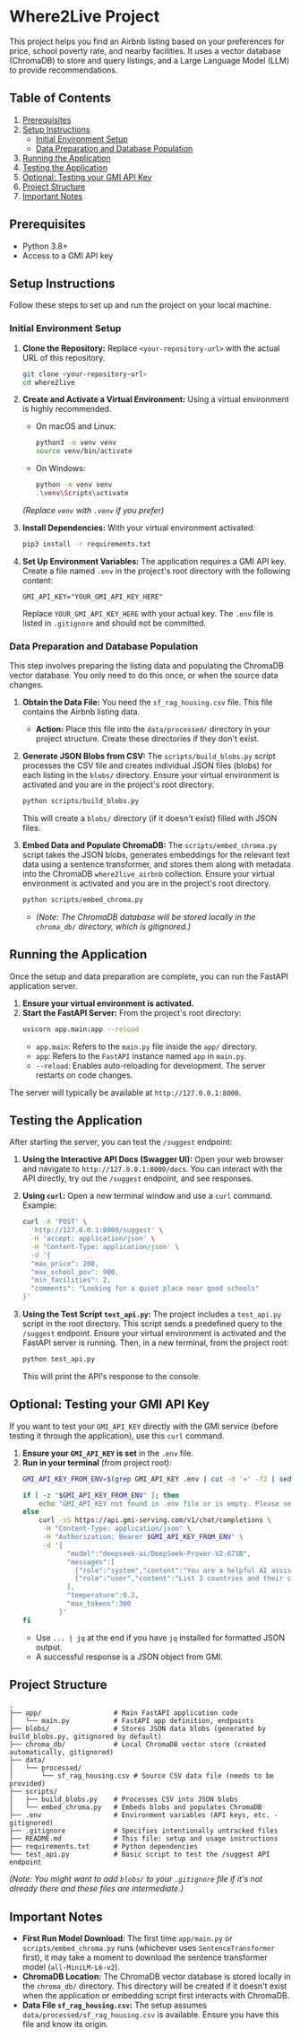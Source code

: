 # Where2Live Project

This project helps you find an Airbnb listing based on your preferences for price, school poverty rate, and nearby facilities. It uses a vector database (ChromaDB) to store and query listings, and a Large Language Model (LLM) to provide recommendations.

## Table of Contents
1. [Prerequisites](#prerequisites)
2. [Setup Instructions](#setup-instructions)
    - [Initial Environment Setup](#initial-environment-setup)
    - [Data Preparation and Database Population](#data-preparation-and-database-population)
3. [Running the Application](#running-the-application)
4. [Testing the Application](#testing-the-application)
5. [Optional: Testing your GMI API Key](#optional-testing-your-gmi-api-key)
6. [Project Structure](#project-structure)
7. [Important Notes](#important-notes)

## Prerequisites

*   Python 3.8+
*   Access to a GMI API key

## Setup Instructions

Follow these steps to set up and run the project on your local machine.

### Initial Environment Setup

1.  **Clone the Repository:**
    Replace `<your-repository-url>` with the actual URL of this repository.
    ```bash
    git clone <your-repository-url>
    cd where2live
    ```

2.  **Create and Activate a Virtual Environment:**
    Using a virtual environment is highly recommended.
    *   On macOS and Linux:
        ```bash
        python3 -m venv venv
        source venv/bin/activate
        ```
    *   On Windows:
        ```bash
        python -m venv venv
        .\venv\Scripts\activate
        ```
    *(Replace `venv` with `.venv` if you prefer)*

3.  **Install Dependencies:**
    With your virtual environment activated:
    ```bash
    pip3 install -r requirements.txt
    ```

4.  **Set Up Environment Variables:**
    The application requires a GMI API key. Create a file named `.env` in the project's root directory with the following content:
    ```env
    GMI_API_KEY="YOUR_GMI_API_KEY_HERE"
    ```
    Replace `YOUR_GMI_API_KEY_HERE` with your actual key. The `.env` file is listed in `.gitignore` and should not be committed.

### Data Preparation and Database Population

This step involves preparing the listing data and populating the ChromaDB vector database. You only need to do this once, or when the source data changes.

1.  **Obtain the Data File:**
    You need the `sf_rag_housing.csv` file. This file contains the Airbnb listing data.
    *   **Action:** Place this file into the `data/processed/` directory in your project structure. Create these directories if they don't exist.

2.  **Generate JSON Blobs from CSV:**
    The `scripts/build_blobs.py` script processes the CSV file and creates individual JSON files (blobs) for each listing in the `blobs/` directory.
    Ensure your virtual environment is activated and you are in the project's root directory.
    ```bash
    python scripts/build_blobs.py
    ```
    This will create a `blobs/` directory (if it doesn't exist) filled with JSON files.

3.  **Embed Data and Populate ChromaDB:**
    The `scripts/embed_chroma.py` script takes the JSON blobs, generates embeddings for the relevant text data using a sentence transformer, and stores them along with metadata into the ChromaDB `where2live_airbnb` collection.
    Ensure your virtual environment is activated and you are in the project's root directory.
    ```bash
    python scripts/embed_chroma.py
    ```
    *   *(Note: The ChromaDB database will be stored locally in the `chroma_db/` directory, which is gitignored.)*

## Running the Application

Once the setup and data preparation are complete, you can run the FastAPI application server.

1.  **Ensure your virtual environment is activated.**
2.  **Start the FastAPI Server:**
    From the project's root directory:
    ```bash
    uvicorn app.main:app --reload
    ```
    *   `app.main`: Refers to the `main.py` file inside the `app/` directory.
    *   `app`: Refers to the `FastAPI` instance named `app` in `main.py`.
    *   `--reload`: Enables auto-reloading for development. The server restarts on code changes.

The server will typically be available at `http://127.0.0.1:8000`.

## Testing the Application

After starting the server, you can test the `/suggest` endpoint:

1.  **Using the Interactive API Docs (Swagger UI):**
    Open your web browser and navigate to `http://127.0.0.1:8000/docs`. You can interact with the API directly, try out the `/suggest` endpoint, and see responses.

2.  **Using `curl`:**
    Open a new terminal window and use a `curl` command. Example:
    ```bash
    curl -X 'POST' \
      'http://127.0.0.1:8000/suggest' \
      -H 'accept: application/json' \
      -H 'Content-Type: application/json' \
      -d '{
      "max_price": 200,
      "max_school_pov": 900,
      "min_facilities": 2,
      "comments": "Looking for a quiet place near good schools"
    }'
    ```

3.  **Using the Test Script `test_api.py`:**
    The project includes a `test_api.py` script in the root directory. This script sends a predefined query to the `/suggest` endpoint.
    Ensure your virtual environment is activated and the FastAPI server is running. Then, in a new terminal, from the project root:
    ```bash
    python test_api.py
    ```
    This will print the API's response to the console.

## Optional: Testing your GMI API Key

If you want to test your `GMI_API_KEY` directly with the GMI service (before testing it through the application), use this `curl` command.

1.  **Ensure your `GMI_API_KEY` is set** in the `.env` file.
2.  **Run in your terminal** (from project root):
    ```bash
    GMI_API_KEY_FROM_ENV=$(grep GMI_API_KEY .env | cut -d '=' -f2 | sed 's/"//g')

    if [ -z "$GMI_API_KEY_FROM_ENV" ]; then
        echo "GMI_API_KEY not found in .env file or is empty. Please set it."
    else
        curl -sS https://api.gmi-serving.com/v1/chat/completions \
         -H "Content-Type: application/json" \
         -H "Authorization: Bearer $GMI_API_KEY_FROM_ENV" \
         -d '{
               "model":"deepseek-ai/DeepSeek-Prover-V2-671B",
               "messages":[
                 {"role":"system","content":"You are a helpful AI assistant."},
                 {"role":"user","content":"List 3 countries and their capitals."}
               ],
               "temperature":0.2,
               "max_tokens":300
             }'
    fi
    ```
    *   Use `... | jq` at the end if you have `jq` installed for formatted JSON output.
    *   A successful response is a JSON object from GMI.

## Project Structure

```
.
├── app/                  # Main FastAPI application code
│   └── main.py           # FastAPI app definition, endpoints
├── blobs/                # Stores JSON data blobs (generated by build_blobs.py, gitignored by default)
├── chroma_db/            # Local ChromaDB vector store (created automatically, gitignored)
├── data/
│   └── processed/
│       └── sf_rag_housing.csv # Source CSV data file (needs to be provided)
├── scripts/
│   ├── build_blobs.py    # Processes CSV into JSON blobs
│   └── embed_chroma.py   # Embeds blobs and populates ChromaDB
├── .env                  # Environment variables (API keys, etc. - gitignored)
├── .gitignore            # Specifies intentionally untracked files
├── README.md             # This file: setup and usage instructions
├── requirements.txt      # Python dependencies
└── test_api.py           # Basic script to test the /suggest API endpoint
```
*(Note: You might want to add `blobs/` to your `.gitignore` file if it's not already there and these files are intermediate.)*

## Important Notes

*   **First Run Model Download:** The first time `app/main.py` or `scripts/embed_chroma.py` runs (whichever uses `SentenceTransformer` first), it may take a moment to download the sentence transformer model (`all-MiniLM-L6-v2`).
*   **ChromaDB Location:** The ChromaDB vector database is stored locally in the `chroma_db/` directory. This directory will be created if it doesn't exist when the application or embedding script first interacts with ChromaDB.
*   **Data File `sf_rag_housing.csv`:** The setup assumes `data/processed/sf_rag_housing.csv` is available. Ensure you have this file and know its origin.